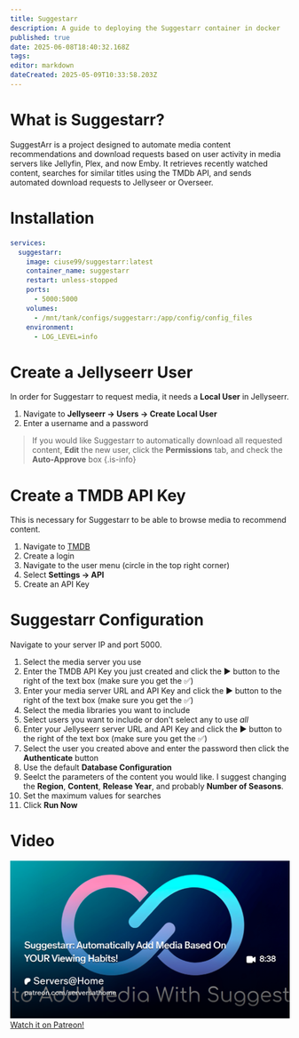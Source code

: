 ```yaml
---
title: Suggestarr
description: A guide to deploying the Suggestarr container in docker
published: true
date: 2025-06-08T18:40:32.168Z
tags: 
editor: markdown
dateCreated: 2025-05-09T10:33:58.203Z
---
```


# What is Suggestarr?

SuggestArr is a project designed to automate media content recommendations and download requests based on user activity in media servers like Jellyfin, Plex, and now Emby. It retrieves recently watched content, searches for similar titles using the TMDb API, and sends automated download requests to Jellyseer or Overseer.

# Installation

```yaml
services:
  suggestarr:
    image: ciuse99/suggestarr:latest
    container_name: suggestarr
    restart: unless-stopped
    ports:
      - 5000:5000
    volumes:
      - /mnt/tank/configs/suggestarr:/app/config/config_files
    environment:
      - LOG_LEVEL=info
```

# Create a Jellyseerr User

In order for Suggestarr to request media, it needs a **Local User** in Jellyseerr. 
1. Navigate to **Jellyseerr → Users → Create Local User**
1. Enter a username and a password
> 
> If you would like Suggestarr to automatically download all requested content, **Edit** the new user, click the **Permissions** tab, and check the **Auto-Approve** box
{.is-info}

# Create a TMDB API Key

This is necessary for Suggestarr to be able to browse media to recommend content.

1. Navigate to [TMDB](https://www.themoviedb.org/)
1. Create a login
1. Navigate to the user menu (circle in the top right corner)
1. Select **Settings → API**
1. Create an API Key

# Suggestarr Configuration

Navigate to your server IP and port 5000.

1. Select the media server you use
1. Enter the TMDB API Key you just created and click the ▶️ button to the right of the text box (make sure you get the ✅)
1. Enter your media server URL and API Key and click the ▶️ button to the right of the text box (make sure you get the ✅)
1. Select the media libraries you want to include
1. Select users you want to include or don't select any to use *all*
1. Enter your Jellyseerr server URL and API Key and click the ▶️ button to the right of the text box (make sure you get the ✅)
1. Select the user you created above and enter the password then click the **Authenticate** button
1. Use the default **Database Configuration**
1. Seelct the parameters of the content you would like. I suggest changing the **Region**, **Content**, **Release Year**, and probably **Number of Seasons**.
1. Set the maximum values for searches
1. Click **Run Now**

# Video

![2025-05-09-suggestarr-automatically-add-me-promo-card.png](/2025-05-09-suggestarr-automatically-add-me-promo-card.png)
[Watch it on Patreon!](https://www.patreon.com/posts/suggestarr-add-128533867?utm_medium=clipboard_copy&utm_source=copyLink&utm_campaign=postshare_creator&utm_content=join_link)
